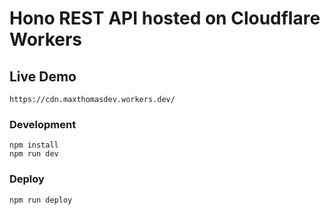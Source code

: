 # Hono REST API hosted on Cloudflare Workers

## Live Demo
```
https://cdn.maxthomasdev.workers.dev/
```

### Development
```
npm install
npm run dev
```
### Deploy 
```
npm run deploy
```
